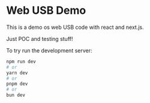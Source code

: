 # Web USB Demo

This is a demo os web USB code with react and next.js.

Just POC and testing stuff!

To try run the development server:

```bash
npm run dev
# or
yarn dev
# or
pnpm dev
# or
bun dev
```

